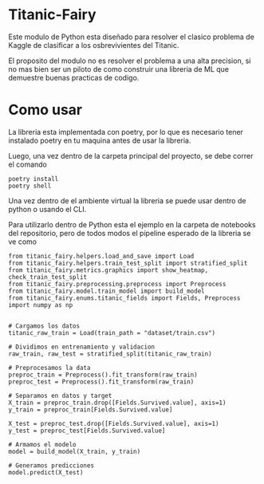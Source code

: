 # Titanic-Fairy
Este modulo de Python esta diseñado para resolver el clasico problema de Kaggle de clasificar a los osbrevivientes del Titanic.

El proposito del modulo no es resolver el problema a una alta precision, si no mas bien ser un piloto de como construir una libreria de ML que demuestre buenas practicas de codigo. 


# Como usar

La libreria esta implementada con poetry, por lo que es necesario tener instalado poetry en tu maquina antes de usar la libreria. 

Luego, una vez dentro de la carpeta principal del proyecto, se debe correr el comando 

```
poetry install
poetry shell
```

Una vez dentro de el ambiente virtual la libreria se puede usar dentro de python o usando el CLI. 

Para utilizarlo dentro de Python esta el ejemplo en la carpeta de notebooks del repositorio, pero 
de todos modos el pipeline esperado de la libreria se ve como

```
from titanic_fairy.helpers.load_and_save import Load
from titanic_fairy.helpers.train_test_split import stratified_split
from titanic_fairy.metrics.graphics import show_heatmap, check_train_test_split
from titanic_fairy.preprocessing.preprocess import Preprocess
from titanic_fairy.model.train_model import build_model
from titanic_fairy.enums.titanic_fields import Fields, Preprocess
import numpy as np


# Cargamos los datos
titanic_raw_train = Load(train_path = "dataset/train.csv")

# Dividimos en entrenamiento y validacion
raw_train, raw_test = stratified_split(titanic_raw_train)

# Preprocesamos la data
preproc_train = Preprocess().fit_transform(raw_train)
preproc_test = Preprocess().fit_transform(raw_train)

# Separamos en datos y target
X_train = preproc_train.drop([Fields.Survived.value], axis=1)
y_train = preproc_train[Fields.Survived.value]

X_test = preproc_test.drop([Fields.Survived.value], axis=1)
y_test = preproc_test[Fields.Survived.value]

# Armamos el modelo
model = build_model(X_train, y_train)

# Generamos predicciones
model.predict(X_test)
```

